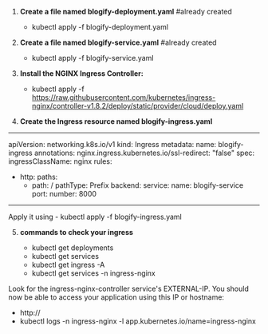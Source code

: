 1. **Create a file named blogify-deployment.yaml**   #already created
   - kubectl apply -f blogify-deployment.yaml
2. **Create a file named blogify-service.yaml**       #already created
   - kubectl apply -f blogify-service.yaml
3. **Install the NGINX Ingress Controller:**
    - kubectl apply -f https://raw.githubusercontent.com/kubernetes/ingress-nginx/controller-v1.8.2/deploy/static/provider/cloud/deploy.yaml

4. **Create the Ingress resource named blogify-ingress.yaml**

-----
apiVersion: networking.k8s.io/v1
kind: Ingress
metadata:
  name: blogify-ingress
  annotations:
    nginx.ingress.kubernetes.io/ssl-redirect: "false"
spec:
  ingressClassName: nginx
  rules:
  - http:
      paths:
      - path: /
        pathType: Prefix
        backend:
          service:
            name: blogify-service
            port: 
              number: 8000
 ---         
Apply it using - kubectl apply -f blogify-ingress.yaml

5. **commands to check your ingress**
    
    - kubectl get deployments
    - kubectl get services
    - kubectl get ingress -A
    - kubectl get services -n ingress-nginx

Look for the ingress-nginx-controller service's EXTERNAL-IP.
You should now be able to access your application using this IP or hostname:
   - http://<ingress-controller-ip>    
   - kubectl logs -n ingress-nginx -l app.kubernetes.io/name=ingress-nginx